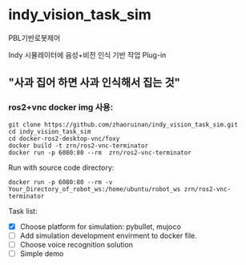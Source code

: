 # indy_vision_task_sim

PBL기반로봇제어

Indy 시뮬레이터에 음성+비전 인식 기반 작업 Plug-in

## "사과 집어 하면 사과 인식해서 집는 것"

### ros2+vnc docker img 사용:
```
git clone https://github.com/zhaoruinan/indy_vision_task_sim.git
cd indy_vision_task_sim
cd docker-ros2-desktop-vnc/foxy
docker build -t zrn/ros2-vnc-terminator
docker run -p 6080:80 --rm  zrn/ros2-vnc-terminator
```
Run with source code directory:
```
docker run -p 6080:80 --rm -v Your_Directory_of_robot_ws:/home/ubuntu/robot_ws zrn/ros2-vnc-terminator
```
Task list:
- [x] Choose platform for simulation: pybullet, mujoco
- [ ] Add simulation development envirment to docker file.
- [ ] Choose voice recognition solution
- [ ] Simple demo
